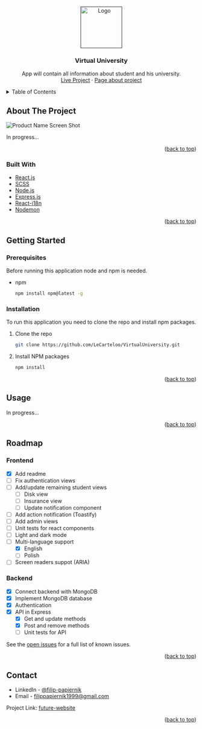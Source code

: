 <div id="top"></div>
<!-- PROJECT LOGO -->
<br />
<div align="center">
  <a href="">
    <img src="https://i.imgur.com/Biemrcm.png" alt="Logo" width="110" height="110">
  </a>

  <h3 align="center">Virtual University</h3>

  <p align="center">
    App will contain all information about student and his university.
    <br />
    <a href="#">Live Project</a>
    ·
    <a href="https://filippapiernik.pl/projects/VirtualUniversity">Page about project</a>
  </p>
</div>

<!-- TABLE OF CONTENTS -->
<details>
  <summary>Table of Contents</summary>
  <ol>
    <li>
      <a href="#about-the-project">About The Project</a>
      <ul>
        <li><a href="#built-with">Built With</a></li>
      </ul>
    </li>
    <li>
      <a href="#getting-started">Getting Started</a>
      <ul>
        <li><a href="#prerequisites">Prerequisites</a></li>
        <li><a href="#installation">Installation</a></li>
      </ul>
    </li>
    <li><a href="#usage">Usage</a></li>
    <li><a href="#roadmap">Roadmap</a></li>
    <li><a href="#contact">Contact</a></li>
  </ol>
</details>

<!-- ABOUT THE PROJECT -->

## About The Project

![Product Name Screen Shot][app-screenshot]

In progress...

<p align="right">(<a href="#top">back to top</a>)</p>

### Built With

- [React.js](https://reactjs.org/)
- [SCSS](https://sass-lang.com/)
- [Node.js](https://nodejs.org/)
- [Express.js](https://expressjs.com/)
- [React-i18n](https://react.i18next.com/)
- [Nodemon](https://nodemon.io/)

<p align="right">(<a href="#top">back to top</a>)</p>

<!-- GETTING STARTED -->

## Getting Started

### Prerequisites

Before running this application node and npm is needed.

- npm
  ```sh
  npm install npm@latest -g
  ```

### Installation

To run this application you need to clone the repo and install npm packages.

1. Clone the repo
   ```sh
   git clone https://github.com/LeCarteloo/VirtualUniversity.git
   ```
2. Install NPM packages
   ```sh
   npm install
   ```
   <!-- 3. Enter your API in `config.js`
      ```js
      const API_KEY = 'api key';
      ``` -->

<p align="right">(<a href="#top">back to top</a>)</p>

## Usage

In progress...

<p align="right">(<a href="#top">back to top</a>)</p>

<!-- ROADMAP -->

## Roadmap

### Frontend

- [x] Add readme
- [ ] Fix authentication views
- [ ] Add/update remaining student views
  - [ ] Disk view
  - [ ] Insurance view
  - [ ] Update notification component
- [ ] Add action notification (Toastify)
- [ ] Add admin views
- [ ] Unit tests for react components
- [ ] Light and dark mode
- [ ] Multi-language support
  - [x] English
  - [ ] Polish
- [ ] Screen readers suppot (ARIA)

### Backend

- [x] Connect backend with MongoDB
- [x] Implement MongoDB database
- [x] Authentication
- [x] API in Express
  - [x] Get and update methods
  - [x] Post and remove methods
  - [ ] Unit tests for API

See the [open issues](https://github.com/LeCarteloo/VirtualUniversity/issues) for a full list of known issues.

<p align="right">(<a href="#top">back to top</a>)</p>

<!-- CONTACT -->

## Contact

- LinkedIn - [@filip-papiernik](https://www.linkedin.com/in/filip-papiernik-390444230/)
- Email - filippapiernik1999@gmail.com

Project Link: [future-website](#)

<p align="right">(<a href="#top">back to top</a>)</p>

<!-- MARKDOWN LINKS & IMAGES -->

[app-screenshot]: https://i.imgur.com/MC8wIon.png
